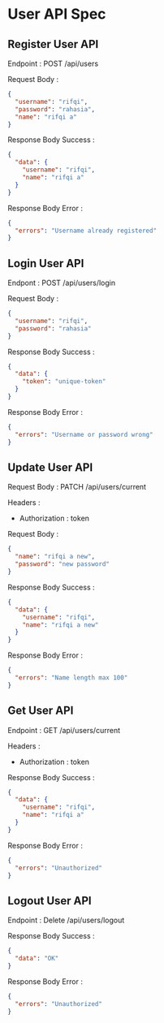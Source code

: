 # User API Spec

## Register User API

Endpoint : POST /api/users

Request Body :

```json
{
  "username": "rifqi",
  "password": "rahasia",
  "name": "rifqi a"
}
```

Response Body Success :

```json
{
  "data": {
    "username": "rifqi",
    "name": "rifqi a"
  }
}
```

Response Body Error :

```json
{
  "errors": "Username already registered"
}
```

## Login User API

Endpont : POST /api/users/login

Request Body :

```json
{
  "username": "rifqi",
  "password": "rahasia"
}
```

Response Body Success :

```json
{
  "data": {
    "token": "unique-token"
  }
}
```

Response Body Error :

```json
{
  "errors": "Username or password wrong"
}
```

## Update User API

Request Body : PATCH /api/users/current

Headers :

- Authorization : token

Request Body :

```json
{
  "name": "rifqi a new",
  "password": "new password"
}
```

Response Body Success :

```json
{
  "data": {
    "username": "rifqi",
    "name": "rifqi a new"
  }
}
```

Response Body Error :

```json
{
  "errors": "Name length max 100"
}
```

## Get User API

Endpoint : GET /api/users/current

Headers :

- Authorization : token

Response Body Success :

```json
{
  "data": {
    "username": "rifqi",
    "name": "rifqi a"
  }
}
```

Response Body Error :

```json
{
  "errors": "Unauthorized"
}
```

## Logout User API

Endpoint : Delete /api/users/logout

Response Body Success :

```json
{
  "data": "OK"
}
```

Response Body Error :

```json
{
  "errors": "Unauthorized"
}
```

